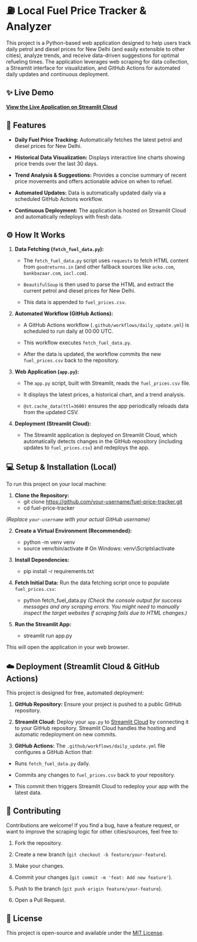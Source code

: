 # ⛽ Local Fuel Price Tracker & Analyzer

This project is a Python-based web application designed to help users track daily petrol and diesel prices for New Delhi (and easily extensible to other cities), analyze trends, and receive data-driven suggestions for optimal refueling times. The application leverages web scraping for data collection, a Streamlit interface for visualization, and GitHub Actions for automated daily updates and continuous deployment.

## ✨ Live Demo

[**View the Live Application on Streamlit Cloud**](https://fuel-price-tracker.streamlit.app/)

## 🚀 Features

* **Daily Fuel Price Tracking:** Automatically fetches the latest petrol and diesel prices for New Delhi.

* **Historical Data Visualization:** Displays interactive line charts showing price trends over the last 30 days.

* **Trend Analysis & Suggestions:** Provides a concise summary of recent price movements and offers actionable advice on when to refuel.

* **Automated Updates:** Data is automatically updated daily via a scheduled GitHub Actions workflow.

* **Continuous Deployment:** The application is hosted on Streamlit Cloud and automatically redeploys with fresh data.

## ⚙️ How It Works

1. **Data Fetching (`fetch_fuel_data.py`):**

   * The `fetch_fuel_data.py` script uses `requests` to fetch HTML content from `goodreturns.in` (and other fallback sources like `acko.com`, `bankbazaar.com`, `iocl.com`).

   * `BeautifulSoup` is then used to parse the HTML and extract the current petrol and diesel prices for New Delhi.

   * This data is appended to `fuel_prices.csv`.

2. **Automated Workflow (GitHub Actions):**

   * A GitHub Actions workflow (`.github/workflows/daily_update.yml`) is scheduled to run daily at 00:00 UTC.

   * This workflow executes `fetch_fuel_data.py`.

   * After the data is updated, the workflow commits the new `fuel_prices.csv` back to the repository.

3. **Web Application (`app.py`):**

   * The `app.py` script, built with Streamlit, reads the `fuel_prices.csv` file.

   * It displays the latest prices, a historical chart, and a trend analysis.

   * `@st.cache_data(ttl=3600)` ensures the app periodically reloads data from the updated CSV.

4. **Deployment (Streamlit Cloud):**

   * The Streamlit application is deployed on Streamlit Cloud, which automatically detects changes in the GitHub repository (including updates to `fuel_prices.csv`) and redeploys the app.

## 💻 Setup & Installation (Local)

To run this project on your local machine:

1. **Clone the Repository:**
   * git clone https://github.com/your-username/fuel-price-tracker.git
   * cd fuel-price-tracker

*(Replace `your-username` with your actual GitHub username)*

2. **Create a Virtual Environment (Recommended):**
   * python -m venv venv
   * source venv/bin/activate  # On Windows: venv\Scripts\activate

3. **Install Dependencies:**
   * pip install -r requirements.txt
  
4. **Fetch Initial Data:**
  Run the data fetching script once to populate `fuel_prices.csv`:
   * python fetch_fuel_data.py
*(Check the console output for success messages and any scraping errors. You might need to manually inspect the target websites if scraping fails due to HTML changes.)*

5. **Run the Streamlit App:**
   * streamlit run app.py

This will open the application in your web browser.

## ☁️ Deployment (Streamlit Cloud & GitHub Actions)

This project is designed for free, automated deployment:

1. **GitHub Repository:** Ensure your project is pushed to a public GitHub repository.

2. **Streamlit Cloud:** Deploy your `app.py` to [Streamlit Cloud](https://share.streamlit.io/) by connecting it to your GitHub repository. Streamlit Cloud handles the hosting and automatic redeployment on new commits.

3. **GitHub Actions:** The `.github/workflows/daily_update.yml` file configures a GitHub Action that:

* Runs `fetch_fuel_data.py` daily.

* Commits any changes to `fuel_prices.csv` back to your repository.

* This commit then triggers Streamlit Cloud to redeploy your app with the latest data.

## 🤝 Contributing

Contributions are welcome! If you find a bug, have a feature request, or want to improve the scraping logic for other cities/sources, feel free to:

1. Fork the repository.

2. Create a new branch (`git checkout -b feature/your-feature`).

3. Make your changes.

4. Commit your changes (`git commit -m 'feat: Add new feature'`).

5. Push to the branch (`git push origin feature/your-feature`).

6. Open a Pull Request.

## 📄 License

This project is open-source and available under the [MIT License](https://www.google.com/search?q=LICENSE).
